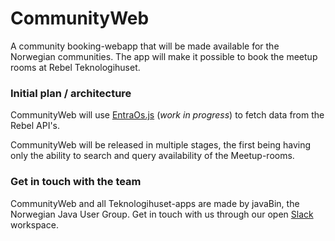 # CommunityWeb

A community booking-webapp that will be made available for the Norwegian communities. The app will make it possible to book the meetup rooms at Rebel Teknologihuset.

### Initial plan / architecture

CommunityWeb will use [EntraOs.js](https://github.com/Teknologihuset/entraos-js) (_work in progress_) to fetch data from the Rebel API's.

CommunityWeb will be released in multiple stages, the first being having only the ability to search and query availability of the Meetup-rooms.

### Get in touch with the team

CommunityWeb and all Teknologihuset-apps are made by javaBin, the Norwegian Java User Group. Get in touch with us through our open [Slack](javabin.slack.com) workspace.
